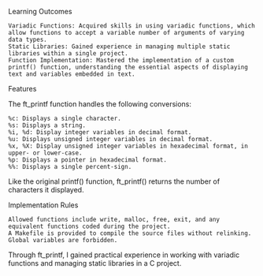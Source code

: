 Learning Outcomes

    Variadic Functions: Acquired skills in using variadic functions, which allow functions to accept a variable number of arguments of varying data types.
    Static Libraries: Gained experience in managing multiple static libraries within a single project.
    Function Implementation: Mastered the implementation of a custom printf() function, understanding the essential aspects of displaying text and variables embedded in text.

Features

The ft_printf function handles the following conversions:

    %c: Displays a single character.
    %s: Displays a string.
    %i, %d: Display integer variables in decimal format.
    %u: Displays unsigned integer variables in decimal format.
    %x, %X: Display unsigned integer variables in hexadecimal format, in upper- or lower-case.
    %p: Displays a pointer in hexadecimal format.
    %%: Displays a single percent-sign.

Like the original printf() function, ft_printf() returns the number of characters it displayed.

Implementation Rules

    Allowed functions include write, malloc, free, exit, and any equivalent functions coded during the project.
    A Makefile is provided to compile the source files without relinking.
    Global variables are forbidden.

Through ft_printf, I gained practical experience in working with variadic functions and managing static libraries in a C project.
